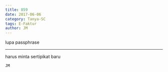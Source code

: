```yaml
---
title: 859
date: 2017-06-06
category: Tanya-SC
tags: E-Faktur
author: JM
---
```


lupa passphrase

---

harus minta sertipikat baru

`JM`
